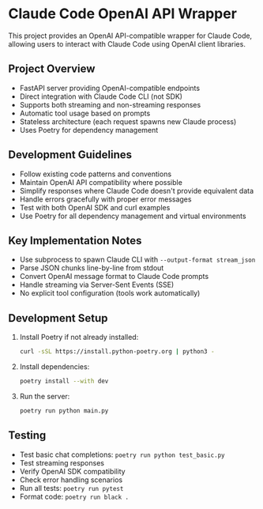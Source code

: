 # Claude Code OpenAI API Wrapper

This project provides an OpenAI API-compatible wrapper for Claude Code, allowing users to interact with Claude Code using OpenAI client libraries.

## Project Overview

- FastAPI server providing OpenAI-compatible endpoints
- Direct integration with Claude Code CLI (not SDK)
- Supports both streaming and non-streaming responses
- Automatic tool usage based on prompts
- Stateless architecture (each request spawns new Claude process)
- Uses Poetry for dependency management

## Development Guidelines

- Follow existing code patterns and conventions
- Maintain OpenAI API compatibility where possible
- Simplify responses where Claude Code doesn't provide equivalent data
- Handle errors gracefully with proper error messages
- Test with both OpenAI SDK and curl examples
- Use Poetry for all dependency management and virtual environments

## Key Implementation Notes

- Use subprocess to spawn Claude CLI with `--output-format stream_json`
- Parse JSON chunks line-by-line from stdout
- Convert OpenAI message format to Claude Code prompts
- Handle streaming via Server-Sent Events (SSE)
- No explicit tool configuration (tools work automatically)

## Development Setup

1. Install Poetry if not already installed:
   ```bash
   curl -sSL https://install.python-poetry.org | python3 -
   ```

2. Install dependencies:
   ```bash
   poetry install --with dev
   ```

3. Run the server:
   ```bash
   poetry run python main.py
   ```

## Testing

- Test basic chat completions: `poetry run python test_basic.py`
- Test streaming responses
- Verify OpenAI SDK compatibility
- Check error handling scenarios
- Run all tests: `poetry run pytest`
- Format code: `poetry run black .`